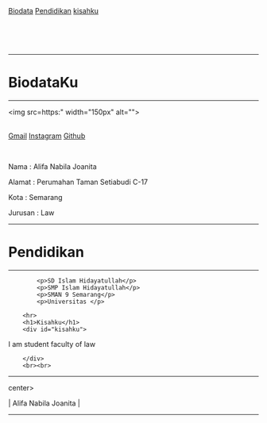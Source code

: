 <!DOCTYPE html>
<html lang="en">
<head>
    <title>Alifa Nabila Joanita</title>
</head>

<style>
body
(

background-color: gray;  ;
text-align: center;
.
)

h1(

font-family: Arial;
font-size: 30px;

)


p{

font-family: Verdana;

)

img{
border-radius: 50%;
)


.navatas a{

float: left;
color: white;
padding: 14px;
text-decoration: none;
font-size: 16px;

)

.navatas a:hover
{
background-color: black;
color: aqua;

)


</style>


<body>
  
<div class="navatas">
<a href="#biodata"> Biodata</a>
<a href="#pendidikan"> Pendidikan</a>
<a href="#kisahku">kisahku</a>
  
<br><br><br>
<!-- br memberikan enter pada paragraf dsb -->

<hr>
<!-- hr untuk membuat garis horizontal -->


</div>

<div id="biodata">
  <h1> BiodataKu</h1>
<hr>
 
<img src=https:" width="150px"  alt="">
<br><br>    

<a href="http://gmail.com/alifanabilaj">Gmail</a>
<a href="http://instagram.com/alifanabilaj">Instagram</a>
<a href="http://github.com/alifanabila8">Github</a>

<br>

<p>Nama     : Alifa Nabila Joanita</p>
<p>Alamat   : Perumahan Taman Setiabudi C-17 </p>
<p>Kota     : Semarang</p>
<p>Jurusan  : Law </p>




<hr>
    <div id="pendidikan">
            <h1>Pendidikan</h1>
            <hr>

            <p>SD Islam Hidayatullah</p>
            <p>SMP Islam Hidayatullah</p>
            <p>SMAN 9 Semarang</p>
            <p>Universitas </p>

</div>

        <hr>
        <h1>Kisahku</h1>
        <div id="kisahku">

<p>I am student faculty of law</p>

        </div>
        <br><br>
<hr>

center>
<p> |  Alifa Nabila Joanita | </p>
</center>

<hr>

</body>
</html>

